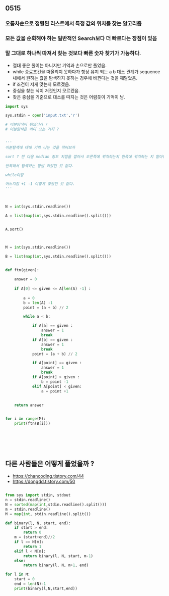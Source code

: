 ## 0515

### 오름차순으로 정렬된 리스트에서 특정 값의 위치를 찾는 알고리즘
### 모든 값을 순회해야 하는 일반적인 Search보다 더 빠르다는 장점이 있음
### 말 그대로 하나씩 따져서 찾는 것보다 빠른 숫자 찾기가 가능하다.

- 절대 좋은 풀이는 아니지만 기억과 손으로만 풀었음.
- while 종료조건을 떠올리지 못하다가 항상 유지 되는 a b 대소 관계가 sequence 내에서 원하는 값을 탐색하지 못하는 경우에 바뀐다는 것을 깨달았음.
- if 조건이 저게 맞는지 모르겠음.
- 중심을 찾는 식이 저것인지 모르겠음.
- 찾은 중심을 기준으로 대소를 따지는 것은 어렴풋이 기억이 남.

```python
import sys

sys.stdin = open('input.txt','r')

# 이분탐색이 뭐였더라 ?
# 이분탐색은 어디 쓰는 거지 ?


'''
이분탐색에 대해 기억 나는 것을 적어보자

sort ? 한 다음 median 정도 지점을 잡아서 오른쪽에 위치하는지 왼족에 위치하는 지 알아낸다음

반복해서 탐색하는 방법 이었던 것 같다.

while이랑

어느지점 +1 -1 이렇게 찾았던 것 같다.
'''



N = int(sys.stdin.readline())

A = list(map(int,sys.stdin.readline().split()))


A.sort()



M = int(sys.stdin.readline())

B = list(map(int,sys.stdin.readline().split()))

    
def ftn(given):

    answer = 0
    
    if A[0] <= given <= A[len(A) -1] :
        
        a = 0
        b = len(A) -1
        point = (a + b) // 2 

        while a < b:

            if A[a] == given :
                answer = 1
                break
            if A[b] == given :
                answer = 1
                break
            point = (a + b) // 2 

            if A[point] == given :
                answer = 1
                break
            if A[point] > given :
                b = point -1
            elif A[point] < given:
                a = point +1
            
    
    return answer


for i in range(M):
    print(ftn(B[i]))

        
        
        
    
```

## 다른 사람들은 어떻게 풀었을까 ?

- https://chancoding.tistory.com/44
- https://dongdd.tistory.com/50
```python

from sys import stdin, stdout
n = stdin.readline()
N = sorted(map(int,stdin.readline().split()))
m = stdin.readline()
M = map(int, stdin.readline().split())

def binary(l, N, start, end):
    if start > end:
        return 0
    m = (start+end)//2
    if l == N[m]:
        return 1
    elif l < N[m]:
        return binary(l, N, start, m-1)
    else:
        return binary(l, N, m+1, end)

for l in M:
    start = 0
    end = len(N)-1
    print(binary(l,N,start,end))
```
